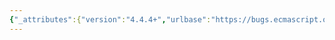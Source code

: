 ```yaml
---
{"_attributes":{"version":"4.4.4+","urlbase":"https://bugs.ecmascript.org/","maintainer":"dherman@mozilla.com"},"bug":{"bug_id":1527,"creation_ts":"2013-05-26 03:59:00 -0700","short_desc":"Coverage: Missing tests for Number.prototype.toFixed and toPrecision","delta_ts":"2013-06-11 08:31:05 -0700","product":"Test262","component":"ECMA-262 Tests","version":"unspecified","rep_platform":"All","op_sys":"All","bug_status":"IN_PROGRESS","see_also":"https://bugs.ecmascript.org/show_bug.cgi?id=1526","priority":"Normal","bug_severity":"normal","everconfirmed":true,"reporter":{"uid":"ecmascriptbugs","name":"Norbert"},"assigned_to":{"uid":"brbaker","name":"Brent Baker"},"cc":["andyearnshaw","trbaker"],"long_desc":[{"commentid":4096,"comment_count":0,"who":{"uid":"ecmascriptbugs","name":"Norbert"},"bug_when":"2013-05-26 03:59:39 -0700","thetext":"Bug 1526 mentions problems with the rounding behavior in Number.prototype.toFixed in some implementations. There are no tests for this behavior, which seems a serious gap. The Test402 test suite has a test 11.3.2_TRP, from which a test for toFixed could be derived (note however that toFixed uses exponential format in some case, while Intl.NumberFormat.prototype.format doesn't)."},{"commentid":4097,"comment_count":1,"who":{"uid":"ecmascriptbugs","name":"Norbert"},"bug_when":"2013-05-26 04:06:07 -0700","thetext":"The description should have said toPrecision rather than toFixed. But the same problem exists for toFixed - neither have adequate test coverage."}]}}
---
```

